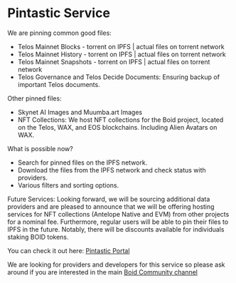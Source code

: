 # Pintastic Service

We are pinning common good files:
- Telos Mainnet Blocks - torrent on IPFS | actual files on torrent network
- Telos Mainnet History - torrent on IPFS | actual files on torrent network
- Telos Mainnet Snapshots - torrent on IPFS | actual files on torrent network
- Telos Governance and Telos Decide Documents: Ensuring backup of important Telos documents.


Other pinned files:
- Skynet AI Images and Muumba.art Images
- NFT Collections: We host NFT collections for the Boid project, located on the Telos, WAX, and EOS blockchains. Including Alien Avatars on WAX.


What is possible now?
- Search for pinned files on the IPFS network.
- Download the files from the IPFS network and check status with providers.
- Various filters and sorting options.


Future Services:
Looking forward, we will be sourcing additional data providers and are pleased to announce that we will be offering hosting services for NFT collections (Antelope Native and EVM) from other projects for a nominal fee. Furthermore, regular users will be able to pin their files to IPFS in the future. Notably, there will be discounts available for individuals staking BOID tokens.

You can check it out here: [Pintastic Portal](https://app.pintastic.link)

We are looking for providers and developers for this service so please ask around if you are interested in the main [Boid Community channel](https://t.me/boidcommunity)